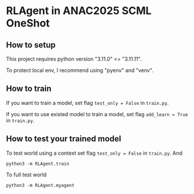 # RLAgent in ANAC2025 SCML OneShot
## How to setup
This project requires python version "3.11.0" <= "3.11.11".

To protect local env, I recommend using "pyenv" and "venv".

## How to train
If you want to train a model, set flag `test_only = False` in `train.py`.

If you want to use existed model to train a model, set flag `add_learn = True` in `train.py`.

## How to test your trained model
To test world using a context
set flag `test_only = False` in `train.py`. And
```
python3 -m RLAgent.train
```

To full test world
```
python3 -m RLAgent.myagent
```